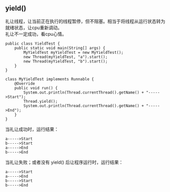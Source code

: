 ## yield()
礼让线程，让当前正在执行的线程暂停，但不阻塞。相当于将线程从运行状态转为就绪状态，让cpu重新调动。  
礼让不一定成功，看cpu心情。
```
public class YieldTest {
    public static void main(String[] args) {
        MyYieldTest myYieldTest = new MyYieldTest();
        new Thread(myYieldTest, "a").start();
        new Thread(myYieldTest, "b").start();
    }
}

class MyYieldTest implements Runnable {
    @Override
    public void run() {
        System.out.println(Thread.currentThread().getName() + "----->Start");
        Thread.yield();
        System.out.println(Thread.currentThread().getName() + "----->End");
    }
}
```
当礼让成功时，运行结果：
```
a----->Start
b----->Start
a----->End
b----->End
```
当礼让失败；或者没有 yield() 后让程序运行时，运行结果：
```
a----->Start
a----->End
b----->Start
b----->End
```
